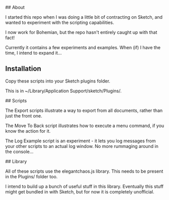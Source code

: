 ## About

I started this repo when I was doing a little bit of contracting on Sketch, and wanted to experiment with the scripting capabilities.

I now work for Bohemian, but the repo hasn't entirely caught up with that fact!

Currently it contains a few experiments and examples. When (if) I have the time, I intend to expand it...

## Installation

Copy these scripts into your Sketch plugins folder.

This is in ~/Library/Application Support/sketch/Plugins/.

## Scripts

The Export scripts illustrate a way to export from all documents, rather than just the front one.

The Move To Back script illustrates how to execute a menu command, if you know the action for it.

The Log Example script is an experiment - it lets you log messages from your other scripts to an actual log window. No more rummaging around in the console...

## Library

All of these scripts use the elegantchaos.js library. This needs to be present in the Plugins/ folder too.

I intend to build up a bunch of useful stuff in this library. Eventually this stuff might get bundled in with Sketch, but for now it is completely unofficial.
